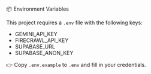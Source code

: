 📦 Environment Variables

This project requires a `.env` file with the following keys:

- GEMINI_API_KEY
- FIRECRAWL_API_KEY
- SUPABASE_URL
- SUPABASE_ANON_KEY

👉 Copy `.env.example` to `.env` and fill in your credentials.
